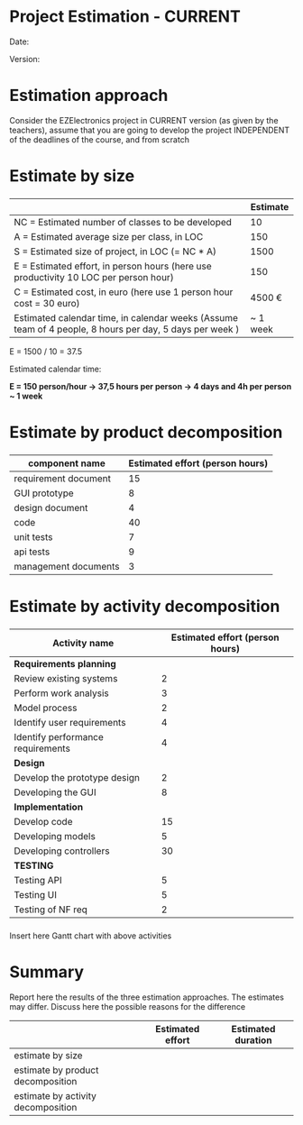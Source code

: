 # Project Estimation - CURRENT

Date:

Version:

# Estimation approach

Consider the EZElectronics project in CURRENT version (as given by the teachers), assume that you are going to develop the project INDEPENDENT of the deadlines of the course, and from scratch

# Estimate by size

###

|                                                                                                         | Estimate |
| ------------------------------------------------------------------------------------------------------- | -------- |
| NC = Estimated number of classes to be developed                                                        | 10       |
| A = Estimated average size per class, in LOC                                                            | 150      |
| S = Estimated size of project, in LOC (= NC \* A)                                                       | 1500     |
| E = Estimated effort, in person hours (here use productivity 10 LOC per person hour)                    | 150      |
| C = Estimated cost, in euro (here use 1 person hour cost = 30 euro)                                     | 4500 €   |
| Estimated calendar time, in calendar weeks (Assume team of 4 people, 8 hours per day, 5 days per week ) | ~ 1 week |

E = 1500 / 10 = 37.5

Estimated calendar time:

**E = 150 person/hour -> 37,5 hours per person -> 4 days and 4h per person ~ 1 week**

# Estimate by product decomposition

###

| component name       | Estimated effort (person hours) |
| -------------------- | ------------------------------- |
| requirement document | 15                              |
| GUI prototype        | 8                               |
| design document      | 4                               |
| code                 | 40                              |
| unit tests           | 7                               |
| api tests            | 9                               |
| management documents | 3                               |

# Estimate by activity decomposition

###

| Activity name                     | Estimated effort (person hours) |
| --------------------------------- | ------------------------------- |
| **Requirements planning**         |                                 |
| Review existing systems           | 2                               |
| Perform work analysis             | 3                               |
| Model process                     | 2                               |
| Identify user requirements        | 4                               |
| Identify performance requirements | 4                               |
| **Design**                        |                                 |
| Develop the prototype design      | 2                               |
| Developing the GUI                | 8                               |
| **Implementation**                |                                 |
| Develop code                      | 15                              |
| Developing models                 | 5                               |
| Developing controllers            | 30                              |
| **TESTING**                       |                                 |
| Testing API                       | 5                               |
| Testing UI                        | 5                               |
| Testing of NF req                 | 2                               |

###

Insert here Gantt chart with above activities

# Summary

Report here the results of the three estimation approaches. The estimates may differ. Discuss here the possible reasons for the difference

|                                    | Estimated effort | Estimated duration |
| ---------------------------------- | ---------------- | ------------------ |
| estimate by size                   |                  |
| estimate by product decomposition  |                  |
| estimate by activity decomposition |                  |
